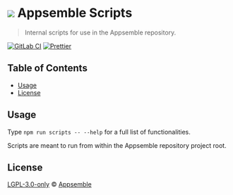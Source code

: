 # ![](https://gitlab.com/appsemble/appsemble/-/raw/0.34.15/config/assets/logo.svg) Appsemble Scripts

> Internal scripts for use in the Appsemble repository.

[![GitLab CI](https://gitlab.com/appsemble/appsemble/badges/0.34.15/pipeline.svg)](https://gitlab.com/appsemble/appsemble/-/releases/0.34.15)
[![Prettier](https://img.shields.io/badge/code_style-prettier-ff69b4.svg)](https://prettier.io)

## Table of Contents

- [Usage](#usage)
- [License](#license)

## Usage

Type `npm run scripts -- --help` for a full list of functionalities.

Scripts are meant to run from within the Appsemble repository project root.

## License

[LGPL-3.0-only](https://gitlab.com/appsemble/appsemble/-/blob/0.34.15/LICENSE.md) ©
[Appsemble](https://appsemble.com)
